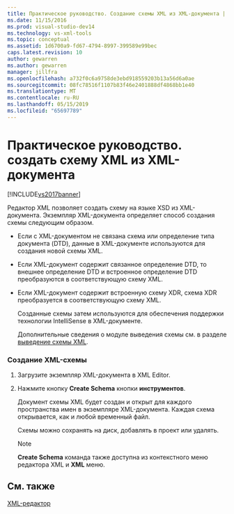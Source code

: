 ```yaml
---
title: Практическое руководство. Создание схемы XML из XML-документа | Документация Майкрософт
ms.date: 11/15/2016
ms.prod: visual-studio-dev14
ms.technology: vs-xml-tools
ms.topic: conceptual
ms.assetid: 1d6700a9-fd67-4794-8997-399589e99bec
caps.latest.revision: 10
author: gewarren
ms.author: gewarren
manager: jillfra
ms.openlocfilehash: a732f0c6a9758de3ebd918559203b13a56d6a0ae
ms.sourcegitcommit: 08fc78516f1107b83f46e2401888df4868bb1e40
ms.translationtype: MT
ms.contentlocale: ru-RU
ms.lasthandoff: 05/15/2019
ms.locfileid: "65697789"
---
```

# <a name="how-to-create-an-xml-schema-from-an-xml-document"></a>Практическое руководство. создать схему XML из XML-документа
[!INCLUDE[vs2017banner](../includes/vs2017banner.md)]

Редактор XML позволяет создать схему на языке XSD из XML-документа. Экземпляр XML-документа определяет способ создания схемы следующим образом.  
  
- Если с XML-документом не связана схема или определение типа документа (DTD), данные в XML-документе используются для создания новой схемы XML.  
  
- Если XML-документ содержит связанное определение DTD, то внешнее определение DTD и встроенное определение DTD преобразуются в соответствующую схему XML.  
  
- Если XML-документ содержит встроенную схему XDR, схема XDR преобразуется в соответствующую схему XML.  
  
  Созданные схемы затем используются для обеспечения поддержки технологии IntelliSense в XML-документе.  
  
  Дополнительные сведения о модуле выведения схемы см. в разделе [выведение схемы XML](https://msdn.microsoft.com/library/b18e7ffd-3c04-482d-9934-ba2f6a59b2c9).  
  
### <a name="to-create-an-xml-schema"></a>Создание XML-схемы  
  
1. Загрузите экземпляр XML-документа в XML Editor.  
  
2. Нажмите кнопку **Create Schema** кнопки **инструментов**.  
  
     Документ схемы XML будет создан и открыт для каждого пространства имен в экземпляре XML-документа. Каждая схема открывается, как и любой временный файл.  
  
     Схемы можно сохранять на диск, добавлять в проект или удалять.  
  
    > [!NOTE]
    > **Create Schema** команда также доступна из контекстного меню редактора XML и **XML** меню.  
  
## <a name="see-also"></a>См. также  
 [XML-редактор](../xml-tools/xml-editor.md)
